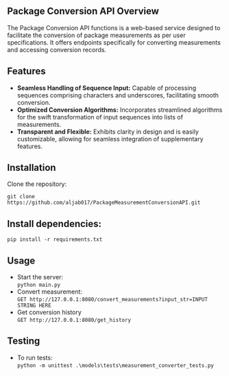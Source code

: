 ## Package Conversion API Overview
The Package Conversion API functions is a web-based service designed to facilitate the conversion of package measurements as per user specifications. It offers endpoints specifically for converting measurements and accessing conversion records.

## Features
- **Seamless Handling of Sequence Input:** Capable of processing sequences comprising characters and underscores, facilitating smooth conversion.
- **Optimized Conversion Algorithms:** Incorporates streamlined algorithms for the swift transformation of input sequences into lists of measurements.
- **Transparent and Flexible:** Exhibits clarity in design and is easily customizable, allowing for seamless integration of supplementary features.

## Installation
Clone the repository:
```
git clone https://github.com/aljab017/PackageMeasurementConversionAPI.git
```

## Install dependencies:
```
pip install -r requirements.txt
```

## Usage
- Start the server:  
```python main.py```
- Convert measurement:  
```GET http://127.0.0.1:8080/convert_measurements?input_str=INPUT STRING HERE``` 
- Get conversion history   
```GET http://127.0.0.1:8080/get_history``` 
## Testing

- To run tests:   
``` python -m unittest .\models\tests\measurement_converter_tests.py                            ```